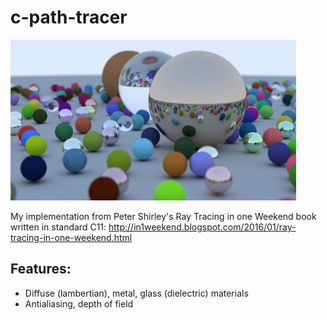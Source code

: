 # c-path-tracer
<img src="random_scene.jpg" width="457px"></img>


My implementation from Peter Shirley's Ray Tracing in one Weekend book written in standard C11:
http://in1weekend.blogspot.com/2016/01/ray-tracing-in-one-weekend.html


## Features:
+ Diffuse (lambertian), metal, glass (dielectric) materials
+ Antialiasing, depth of field

